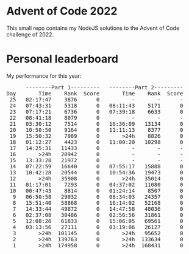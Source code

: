 # Advent of Code 2022
This small repo contains my NodeJS solutions to the Advent of Code challenge of 2022.

# Personal leaderboard

My performance for this year:
<pre>
      --------Part 1---------   --------Part 2---------
Day       Time    Rank  Score       Time    Rank  Score
 25   02:17:47    3876      0          -       -      -
 24   07:43:31    5318      0   08:11:43    5171      0
 23   07:17:21    6736      0   07:39:18    6633      0
 22   08:41:18    8079      0          -       -      -
 21   03:30:12    7514      0   16:36:09   13134      0
 20   10:50:50    9164      0   11:11:13    8377      0
 19   15:50:32    7089      0       >24h    8826      0
 18   01:12:27    4423      0   11:00:20   10298      0
 17   14:25:31   11433      0          -       -      -
 16       >24h   20942      0          -       -      -
 15   13:33:28   21972      0          -       -      -
 14   07:22:59   16640      0   07:55:17   15888      0
 13   10:42:28   20544      0   10:54:36   19473      0
 12       >24h   35908      0       >24h   35014      0
 11   01:17:01    7293      0   04:37:02   11080      0
 10   00:47:43    8814      0   01:24:14    8507      0
  9   06:50:58   29032      0   08:34:03   24357      0
  8   15:51:40   58868      0   16:14:02   52168      0
  7   14:33:44   49872      0   14:47:58   48036      0
  6   02:37:08   30486      0   02:56:56   31861      0
  5   12:08:26   61833      0   15:06:05   69561      0
  4   03:13:56   27111      0   03:19:06   26127      0
  3       >24h  101145      0       >24h   95652      0
  2       >24h  139763      0       >24h  133634      0
  1       >24h  174958      0       >24h  168431      0
</pre>
